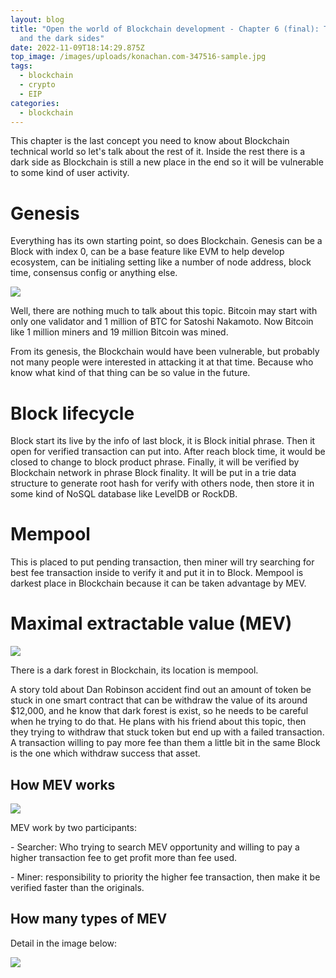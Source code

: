 ```yaml
---
layout: blog
title: "Open the world of Blockchain development - Chapter 6 (final): The rest
  and the dark sides"
date: 2022-11-09T18:14:29.875Z
top_image: /images/uploads/konachan.com-347516-sample.jpg
tags:
  - blockchain
  - crypto
  - EIP
categories:
  - blockchain
---
```

This chapter is the last concept you need to know about Blockchain technical world so let's talk about the rest of it. Inside the rest there is a dark side as Blockchain is still a new place in the end so it will be vulnerable to some kind of user activity.

<!-- more -->

# Genesis

Everything has its own starting point, so does Blockchain. Genesis can be a Block with index 0, can be a base feature like EVM to help develop ecosystem, can be initialing setting like a number of node address, block time, consensus config or anything else.

![](https://www.researchgate.net/publication/339901454/figure/fig1/AS:991835447107585@1613483406049/An-example-of-BlockChain-of-a-genesis-block-followed-by-two-blocks-Block-1-and-Block-2.jpg)

Well, there are nothing much to talk about this topic. Bitcoin may start with only one validator and 1 million of BTC for Satoshi Nakamoto. Now Bitcoin like 1 million miners and 19 million Bitcoin was mined.

From its genesis, the Blockchain would have been vulnerable, but probably not many people were interested in attacking it at that time. Because who know what kind of that thing can be so value in the future.

# Block lifecycle

Block start its live by the info of last block, it is Block initial phrase. Then it open for verified transaction can put into. After reach block time, it would be closed to change to block product phrase. Finally, it will be verified by Blockchain network in phrase Block finality. It will be put in a trie data structure to generate root hash for verify with others node, then store it in some kind of NoSQL database like LevelDB or RockDB.

# Mempool

This is placed to put pending transaction, then miner will try searching for best fee transaction inside to verify it and put it in to Block. Mempool is darkest place in Blockchain because it can be taken advantage by MEV.

# Maximal extractable value (MEV)

![](https://blog.chainalysis.com/wp-content/uploads/2022/08/Episode-17-Website-Graphic-1170x508.png)

There is a dark forest in Blockchain, its location is mempool. 

A story told about Dan Robinson accident find out an amount of token be stuck in one smart contract that can be withdraw the value of its around $12,000, and he know that dark forest is exist, so he needs to be careful when he trying to do that. He plans with his friend about this topic, then they trying to withdraw that stuck token but end up with a failed transaction. A transaction willing to pay more fee than them a little bit in the same Block is the one which withdraw success that asset.

## How MEV works

![](https://blog.chain.link/wp-content/uploads/2021/05/MEV-Diagram_V2.png)

MEV work by two participants:

\-﻿ Searcher: Who trying to search MEV opportunity and willing to pay a higher transaction fee to get profit more than fee used.

\-﻿ Miner: responsibility to priority the higher fee transaction, then make it be verified faster than the originals.

## How many types of MEV

Detail in the image below:

![](https://pbs.twimg.com/media/Fbvb9RhUIAIqIZ_?format=jpg&name=large)
